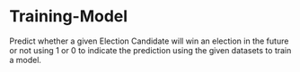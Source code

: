 # Training-Model
 Predict whether a given Election Candidate will win an election in the future or not using 1 or 0 to indicate the prediction using the given datasets to train a model.
